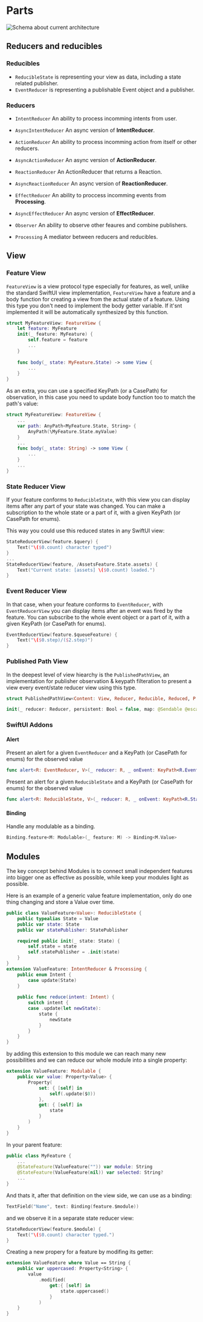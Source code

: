 # Parts

![Schema about current architecture](./Resources/processing_feature_schema@2x.png)

## Reducers and reducibles
### Reducibles
- ``ReducibleState`` is representing your view as data, including a state related publisher. 
- ``EventReducer`` is representing a publishable Event object and a publisher.  

### Reducers
- ``IntentReducer`` An ability to process incomming intents from user.
- ``AsyncIntentReducer`` An async version of **IntentReducer**.
- ``ActionReducer`` An ability to process incomming action from itself or other reducers.
- ``AsyncActionReducer`` An async version of **ActionReducer**.
- ``ReactionReducer`` An ActionReducer that returns a Reaction.
- ``AsyncReactionReducer`` An async version of **ReactionReducer**.
- ``EffectReducer`` An ability to proccess incomming events from **Processing**.
- ``AsyncEffectReducer`` An async version of **EffectReducer**.

- ``Observer`` An ability to observe other feaures and combine publishers.
- ``Processing`` A mediator between reducers and reducibles.

## View

### Feature View
``FeatureView`` is a view protocol type especially for features, as well, unlike the standard SwiftUI view implementation, ``FeatureView`` have a feature and a body function for creating a view from the actual state of a feature. Using this type you don't need to implement the body getter variable. If it'snt implemented it will be automatically synthesized by this function. 

```swift
struct MyFeatureView: FeatureView {
    let feature: MyFeature
    init(_ feature: MyFeature) {
        self.feature = feature
        ...
    }
    
    func body(_ state: MyFeature.State) -> some View {
        ...
    }
}
```

As an extra, you can use a specified KeyPath (or a CasePath) for observation, in this case you need to update body function too to match the path's value:

```swift
struct MyFeatureView: FeatureView {
    ...
    var path: AnyPath<MyFeature.State, String> {
        AnyPath(\MyFeature.State.myValue)
    }
    ...
    func body(_ state: String) -> some View {
        ...
    }
    ...
}
```

### State Reducer View
If your feature conforms to ``ReducibleState``, with this view you can display items after any part of your state was changed. You can make a subscription to the whole state or a part of it, with a given KeyPath (or CasePath for enums).

This way you could use this reduced states in any SwiftUI view:

```swift
StateReducerView(feature.$query) {
    Text("\($0.count) character typed")
}
...
StateReducerView(feature, /AssetsFeature.State.assets) {
    Text("Current state: [assets] \($0.count) loaded.")
}
```

### Event Reducer View
In that case, when your feature conforms to ``EventReducer``, with ``EventReducerView`` you can display items after an event was fired by the feature. 
You can subscribe to the whole event object or a part of it, with a given KeyPath (or CasePath for enums).

```swift
EventReducerView(feature.$queueFeature) {
    Text("\($0.step)/($2.step)")
}
```

### Published Path View
In the deepest level of view hiearchy is the ``PublishedPathView``, an implementation for publisher observation & keypath filteration to present a view every event/state reducer view using this type.

```swift 
struct PublishedPathView<Content: View, Reducer, Reducible, Reduced, P: Publisher, Value>: View where P.Failure == Never, P.Output == Reducible 
```

```swift 
init(_ reducer: Reducer, persistent: Bool = false, map: @Sendable @escaping (Reducible) -> Reduced, publisher: P, path: AnyPath<Reduced, Value>, @ViewBuilder content: @escaping (Value) -> Content)
```

### SwiftUI Addons

#### Alert
Present an alert for a given ``EventReducer`` and a KeyPath (or CasePath for enums) for the observed value

```swift
func alert<R: EventReducer, V>(_ reducer: R, _ onEvent: KeyPath<R.Event, V>, persistent: Bool = false, map: @escaping (V) -> Alert) -> some View
```

Present an alert for a given ``ReducibleState`` and a KeyPath (or CasePath for enums) for the observed value

```swift
func alert<R: ReducibleState, V>(_ reducer: R, _ onEvent: KeyPath<R.State, V>, persistent: Bool = false, map: @escaping (V) -> Alert) -> some View
```

#### Binding
Handle any modulable as a binding.

```swift
Binding.feature<M: Modulable>(_ feature: M) -> Binding<M.Value>
```

## Modules
The key concept behind Modules is to connect small independent features into bigger one as effective as possible, while keep your modules light as possible. 

Here is an example of a generic value feature implementation, only do one thing changing and store a Value over time.

```swift
public class ValueFeature<Value>: ReducibleState {
    public typealias State = Value
    public var state: State
    public var statePublisher: StatePublisher

    required public init(_ state: State) {
        self.state = state
        self.statePublisher = .init(state)
    }
}
extension ValueFeature: IntentReducer & Processing {
    public enum Intent {
        case update(State)
    }
    
    public func reduce(intent: Intent) {
        switch intent {
        case .update(let newState):
            state {
                newState
            }
        }
    }
}
```

by adding this extension to this module we can reach many new possibilities and we can reduce our whole module into a single property:

```swift
extension ValueFeature: Modulable {
    public var value: Property<Value> {
        Property(
            set: { [self] in
                self(.update($0))
            },
            get: { [self] in
                state
            }
        )
    }
}
```

In your parent feature:

```swift
public class MyFeature {
	...
	@StateFeature(ValueFeature("")) var module: String
	@StateFeature(ValueFeature(nil)) var selected: String?
	...
}
```

And thats it, after that definition on the view side, we can use as a binding:

```swift
TextField("Name", text: Binding(feature.$module))
```

and we observe it in a separate state reducer view:

```swift
StateReducerView(feature.$module) { 
    Text("\($0.count) character typed.")
}
```

Creating a new propery for a feature by modifing its getter:

```swift
extension ValueFeature where Value == String {
    public var uppercased: Property<String> {
        value
            .modified(
                get:{ [self] in
                    state.uppercased()
                }
            )
    }
}
```
